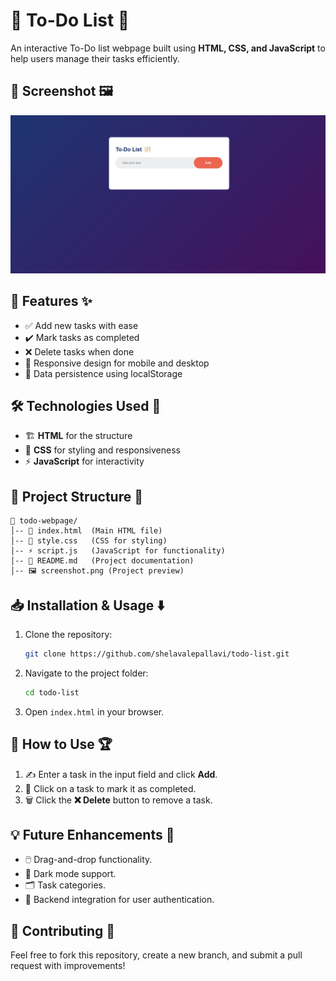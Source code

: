 # 📌 To-Do List 📝

An interactive To-Do list webpage built using **HTML, CSS, and JavaScript** to help users manage their tasks efficiently.

## 📸 Screenshot 🖼️
![To-Do Webpage Screenshot](dashboard.png)

## 🚀 Features ✨
- ✅ Add new tasks with ease
- ✔️ Mark tasks as completed
- ❌ Delete tasks when done
- 📱 Responsive design for mobile and desktop
- 💾 Data persistence using localStorage

## 🛠️ Technologies Used 🔧
- 🏗️ **HTML** for the structure
- 🎨 **CSS** for styling and responsiveness
- ⚡ **JavaScript** for interactivity

## 📂 Project Structure 📁
```
📁 todo-webpage/
│-- 📄 index.html  (Main HTML file)
│-- 🎨 style.css   (CSS for styling)
│-- ⚡ script.js   (JavaScript for functionality)
│-- 📜 README.md   (Project documentation)
│-- 🖼️ screenshot.png (Project preview)
```

## 📥 Installation & Usage ⬇️
1. Clone the repository:
   ```bash
   git clone https://github.com/shelavalepallavi/todo-list.git
   ```
2. Navigate to the project folder:
   ```bash
   cd todo-list
   ```
3. Open `index.html` in your browser.

## 🎯 How to Use 🏆
1. ✍️ Enter a task in the input field and click **Add**.
2. 🏁 Click on a task to mark it as completed.
3. 🗑️ Click the **❌ Delete** button to remove a task.

## 💡 Future Enhancements 🔮
- 🖱️ Drag-and-drop functionality.
- 🌙 Dark mode support.
- 🗂️ Task categories.
- 🔗 Backend integration for user authentication.

## 🤝 Contributing 🤗
Feel free to fork this repository, create a new branch, and submit a pull request with improvements!

